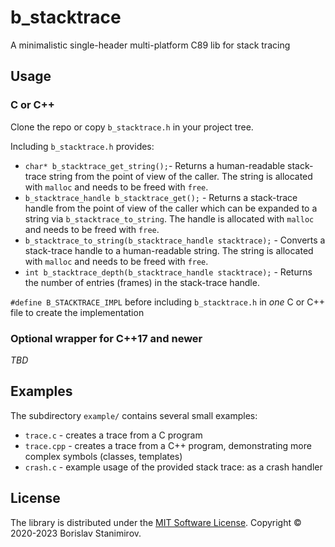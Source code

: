 # b_stacktrace

A minimalistic single-header multi-platform C89 lib for stack tracing

## Usage

### C or C++

Clone the repo or copy `b_stacktrace.h` in your project tree.

Including `b_stacktrace.h` provides:

* `char* b_stacktrace_get_string();`- Returns a human-readable stack-trace string from the point of view of the caller. The string is allocated with `malloc` and needs to be freed with `free`.
* `b_stacktrace_handle b_stacktrace_get();` - Returns a stack-trace handle from the point of view of the caller which can be expanded to a string via `b_stacktrace_to_string`. The handle is allocated with `malloc` and needs to be freed with `free`.
* `b_stacktrace_to_string(b_stacktrace_handle stacktrace);` - Converts a stack-trace handle to a human-readable string. The string is allocated with `malloc` and needs to be freed with `free`.
* `int b_stacktrace_depth(b_stacktrace_handle stacktrace);` - Returns the number of entries (frames) in the stack-trace handle.

`#define B_STACKTRACE_IMPL` before including `b_stacktrace.h` in *one* C or C++ file to create the implementation

### Optional wrapper for C++17 and newer

*TBD*

## Examples

The subdirectory `example/` contains several small examples:

* `trace.c` - creates a trace from a C program
* `trace.cpp` - creates a trace from a C++ program, demonstrating more complex symbols (classes, templates)
* `crash.c` - example usage of the provided stack trace: as a crash handler

## License

The library is distributed under the [MIT Software License](http://opensource.org/licenses/MIT). Copyright &copy; 2020-2023 Borislav Stanimirov.
